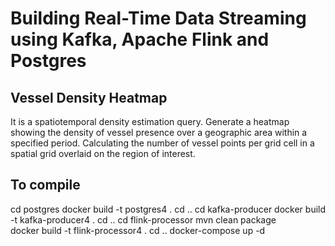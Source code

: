 # Building Real-Time Data Streaming using Kafka, Apache Flink and Postgres

## Vessel Density Heatmap
It is a spatiotemporal density estimation query.
Generate a heatmap showing the density of vessel presence over a geographic area within a specified period. Calculating the number of vessel points per grid cell in a spatial grid overlaid on the region of interest.


## To compile
cd postgres
docker build -t postgres4 .
cd ..
cd kafka-producer
docker build -t kafka-producer4 .
cd ..
cd flink-processor
mvn clean package  
docker build -t flink-processor4 .
cd ..
docker-compose up -d 